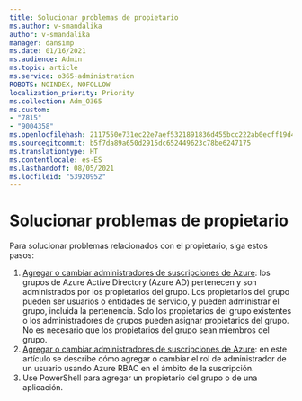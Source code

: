 ```yaml
---
title: Solucionar problemas de propietario
ms.author: v-smandalika
author: v-smandalika
manager: dansimp
ms.date: 01/16/2021
ms.audience: Admin
ms.topic: article
ms.service: o365-administration
ROBOTS: NOINDEX, NOFOLLOW
localization_priority: Priority
ms.collection: Adm_O365
ms.custom:
- "7815"
- "9004358"
ms.openlocfilehash: 2117550e731ec22e7aef5321891836d455bcc222ab0ecff19d4ff12ab5bbfa7c
ms.sourcegitcommit: b5f7da89a650d2915dc652449623c78be6247175
ms.translationtype: HT
ms.contentlocale: es-ES
ms.lasthandoff: 08/05/2021
ms.locfileid: "53920952"
---
```

# <a name="troubleshoot-owner-issues"></a>Solucionar problemas de propietario

Para solucionar problemas relacionados con el propietario, siga estos pasos:

1. [Agregar o cambiar administradores de suscripciones de Azure](https://docs.microsoft.com/azure/active-directory/fundamentals/active-directory-accessmanagement-managing-group-owners): los grupos de Azure Active Directory (Azure AD) pertenecen y son administrados por los propietarios del grupo. Los propietarios del grupo pueden ser usuarios o entidades de servicio, y pueden administrar el grupo, incluida la pertenencia. Solo los propietarios del grupo existentes o los administradores de grupos pueden asignar propietarios del grupo. No es necesario que los propietarios del grupo sean miembros del grupo.
2. [Agregar o cambiar administradores de suscripciones de Azure](https://docs.microsoft.com/azure/cost-management-billing/manage/add-change-subscription-administrator): en este artículo se describe cómo agregar o cambiar el rol de administrador de un usuario usando Azure RBAC en el ámbito de la suscripción.
3. Use PowerShell para agregar un propietario del grupo o de una aplicación.
